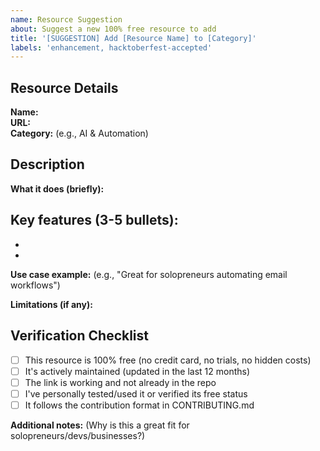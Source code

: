 ```yaml
---
name: Resource Suggestion
about: Suggest a new 100% free resource to add
title: '[SUGGESTION] Add [Resource Name] to [Category]'
labels: 'enhancement, hacktoberfest-accepted'
---
```


## Resource Details

**Name:**  
**URL:**  
**Category:** (e.g., AI & Automation)  

## Description

**What it does (briefly):**  

**Key features (3-5 bullets):**  
-  
-  
-  

**Use case example:** (e.g., "Great for solopreneurs automating email workflows")  

**Limitations (if any):**  

## Verification Checklist
- [ ] This resource is 100% free (no credit card, no trials, no hidden costs)
- [ ] It's actively maintained (updated in the last 12 months)
- [ ] The link is working and not already in the repo
- [ ] I've personally tested/used it or verified its free status
- [ ] It follows the contribution format in CONTRIBUTING.md

**Additional notes:** (Why is this a great fit for solopreneurs/devs/businesses?)
